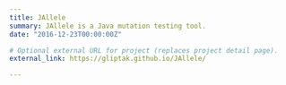 ```yaml
---
title: JAllele
summary: JAllele is a Java mutation testing tool.
date: "2016-12-23T00:00:00Z"

# Optional external URL for project (replaces project detail page).
external_link: https://gliptak.github.io/JAllele/

---
```

